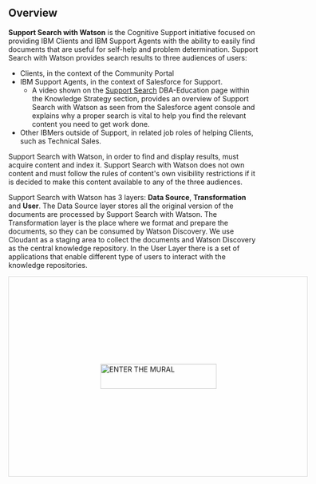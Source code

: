 ## <a id="overview" name="overview"></a>Overview

**Support Search with Watson** is the Cognitive Support initiative focused on providing IBM Clients and IBM Support Agents with the ability to easily find documents that are useful for self-help and problem determination. Support Search with Watson provides search results to three audiences of users:
* Clients, in the context of the Community Portal
* IBM Support Agents, in the context of Salesforce for Support.
    * A video shown on the  <a href="https://pages.github.ibm.com/dba-support/DBA-Education/#/DBA-Education/knowledge/services/search " target="_blank">Support Search</a> DBA-Education page within the Knowledge Strategy section, provides an overview of Support Search with Watson as seen from the Salesforce agent console and explains why a proper search is vital to help you find the relevant content you need to get work done.
* Other IBMers outside of Support, in related job roles of helping Clients, such as Technical Sales.

Support Search with Watson, in order to find and display results, must acquire content and index it. Support Search with Watson does not own content and must follow the rules of content's own visibility restrictions if it is decided to make this content available to any of the three audiences. 

Support Search with Watson has 3 layers: **Data Source**, **Transformation** and **User**. The Data Source layer stores all the original version of the documents are processed by Support Search with Watson. The Transformation layer is the place where we format and prepare the documents, so they can be consumed by Watson Discovery. We use Cloudant as a staging area to collect the documents and Watson Discovery as the central knowledge repository. In the User Layer there is a set of applications that enable different type of users to interact with the knowledge repositories.

<!--- ![image](https://media.github.ibm.com/user/17980/files/069ef3f0-b4e6-11e8-8def-12a16110c11c) --->

<!--- ![image](https://media.github.ibm.com/user/17980/files/0e36deb6-b4e6-11e8-9c2d-e43eb1e5c2ad) --->

<div style="width: 600px;"> <div style="position: relative; height: 0;overflow: hidden; height: 400px; max-width: 800px; min-width: 320px; border-width: 1px; border-style: solid; border-color: #d8d8d8;"> <div style="position: absolute;top: 0;left: 0;z-index: 10; width: 600px; height: 100%;background: url(https://app.mural.co/api/v4/murals/discoverysearch9954/1520273431016/thumbnail) no-repeat center center; background-size: cover;"> <div style="position: absolute;top: 0;left: 0;z-index: 20;width: 100%; height: 100%;background-color: white;-webkit-filter: opacity(.4);"> </div> <a href="https://app.mural.co/t/discoverysearch9954/m/discoverysearch9954/1520273431016/cd2bde63d746ed42e273bcd9f4d7e3d622a96254" target="_blank" rel="noopener noreferrer" style="transform: translate(-50%, -50%);top: 50%;left: 50%; position: absolute; z-index: 30; border: none; background: transparent;"> <img src="https://app.mural.co/static/images/btn-enter-mural.svg" alt="ENTER THE MURAL" width="233" height="50" style="width: 233px !important; height: 50px !important"> </a> </div> </div> <p style="margin-top: 10px;margin-bottom: 60px;line-height: 24px; font-size: 16px;font-family: Proxima Nova, sans-serif;font-weight: 400; color: #888888;"> </p></div>
